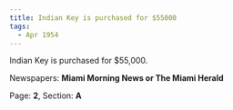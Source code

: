 ```yaml
---  
title: Indian Key is purchased for $55000  
tags:  
  - Apr 1954  
---  
```

  
Indian Key is purchased for $55,000.  
  
Newspapers: **Miami Morning News or The Miami Herald**  
  
Page: **2**, Section: **A** 

